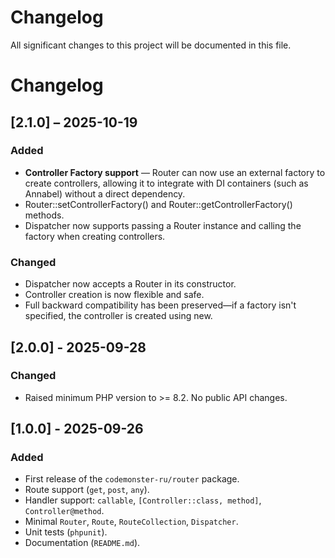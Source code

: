 # Changelog

All significant changes to this project will be documented in this file.

# Changelog

## [2.1.0] – 2025-10-19

### Added

-   **Controller Factory support** — Router can now use an external factory to create controllers, allowing it to integrate with DI containers (such as Annabel) without a direct dependency.
-   Router::setControllerFactory() and Router::getControllerFactory() methods.
-   Dispatcher now supports passing a Router instance and calling the factory when creating controllers.

### Changed

-   Dispatcher now accepts a Router in its constructor.
-   Controller creation is now flexible and safe.
-   Full backward compatibility has been preserved—if a factory isn't specified, the controller is created using new.

## [2.0.0] - 2025-09-28

### Changed

-   Raised minimum PHP version to >= 8.2. No public API changes.

## [1.0.0] - 2025-09-26

### Added

-   First release of the `codemonster-ru/router` package.
-   Route support (`get`, `post`, `any`).
-   Handler support: `callable`, `[Controller::class, method]`, `Controller@method`.
-   Minimal `Router`, `Route`, `RouteCollection`, `Dispatcher`.
-   Unit tests (`phpunit`).
-   Documentation (`README.md`).
